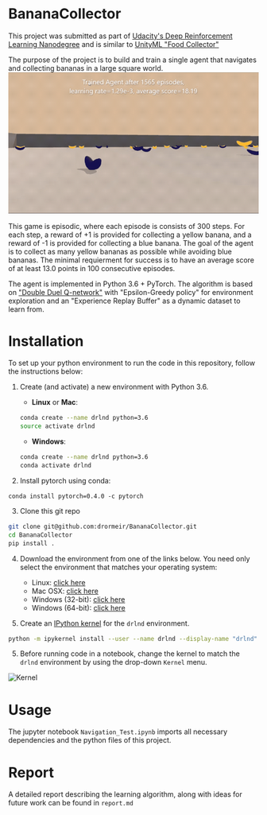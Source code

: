 [//]: # (Image References)
[image1]: https://github.com/drormeir/BananaCollector/blob/master/TrainedAgent.gif "Trained Agent"
[image2]: https://user-images.githubusercontent.com/10624937/42386929-76f671f0-8106-11e8-9376-f17da2ae852e.png "Kernel"

# BananaCollector
This project was submitted as part of [Udacity's Deep Reinforcement Learning Nanodegree](https://www.udacity.com/course/deep-reinforcement-learning-nanodegree--nd893) and is similar to [UnityML "Food Collector"](https://github.com/Unity-Technologies/ml-agents/blob/master/docs/Learning-Environment-Examples.md#food-collector)

The purpose of the project is to build and train a single agent that navigates and collecting bananas in a large square world.
![Trained Agent][image1]

This game is episodic, where each episode is consists of 300 steps. For each step, a reward of +1 is provided for collecting a yellow banana, and a reward of -1 is provided for collecting a blue banana. The goal of the agent is to collect as many yellow bananas as possible while avoiding blue bananas. The minimal requierment for success is to have an average score of at least 13.0 points in 100 consecutive episodes.

The agent is implemented in Python 3.6 + PyTorch. The algorithm is based on ["Double Duel Q-network"](https://arxiv.org/abs/1511.06581) with "Epsilon-Greedy policy" for environment exploration and an "Experience Replay Buffer" as a dynamic dataset to learn from.

# Installation
To set up your python environment to run the code in this repository, follow the instructions below:
1. Create (and activate) a new environment with Python 3.6.

	- __Linux__ or __Mac__: 
	```bash
	conda create --name drlnd python=3.6
	source activate drlnd
	```
	- __Windows__: 
	```bash
	conda create --name drlnd python=3.6 
	conda activate drlnd
	```
2. Install pytorch using conda:
```
conda install pytorch=0.4.0 -c pytorch
```
3. Clone this git repo
```bash
git clone git@github.com:drormeir/BananaCollector.git
cd BananaCollector
pip install .
```

4. Download the environment from one of the links below.  You need only select the environment that matches your operating system:
    - Linux: [click here](https://s3-us-west-1.amazonaws.com/udacity-drlnd/P1/Banana/Banana_Linux.zip)
    - Mac OSX: [click here](https://s3-us-west-1.amazonaws.com/udacity-drlnd/P1/Banana/Banana.app.zip)
    - Windows (32-bit): [click here](https://s3-us-west-1.amazonaws.com/udacity-drlnd/P1/Banana/Banana_Windows_x86.zip)
    - Windows (64-bit): [click here](https://s3-us-west-1.amazonaws.com/udacity-drlnd/P1/Banana/Banana_Windows_x86_64.zip)


5. Create an [IPython kernel](http://ipython.readthedocs.io/en/stable/install/kernel_install.html) for the `drlnd` environment.  
```bash
python -m ipykernel install --user --name drlnd --display-name "drlnd"
```

5. Before running code in a notebook, change the kernel to match the `drlnd` environment by using the drop-down `Kernel` menu. 

![Kernel][image2]


# Usage
The jupyter notebook `Navigation_Test.ipynb` imports all necessary dependencies and the python files of this project.

# Report
A detailed report describing the learning algorithm, along with ideas for future work can be found in `report.md`
